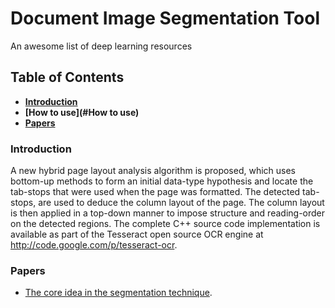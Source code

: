 # Document Image Segmentation Tool
An awesome list of deep learning resources

## Table of Contents
* **[Introduction](#Introduction)** 
* **[How to use](#How to use)** 
* **[Papers](#papers)**

### Introduction
A new hybrid page layout analysis algorithm is
proposed, which uses bottom-up methods to form an
initial data-type hypothesis and locate the tab-stops
that were used when the page was formatted. The
detected tab-stops, are used to deduce the column
layout of the page. The column layout is then applied
in a top-down manner to impose structure and
reading-order on the detected regions.
The complete C++ source code implementation is
available as part of the Tesseract open source OCR
engine at http://code.google.com/p/tesseract-ocr.


### Papers
* [The core idea in the segmentation technique](https://static.googleusercontent.com/media/research.google.com/en//pubs/archive/35094.pdf).

